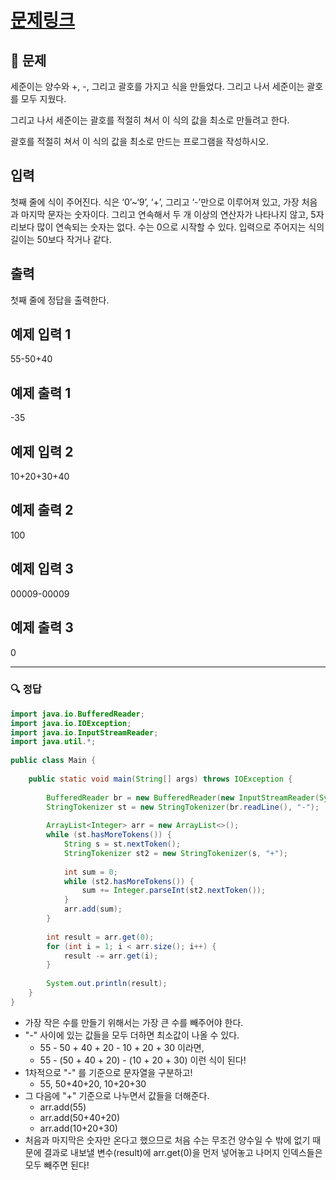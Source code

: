 # [문제링크](https://www.acmicpc.net/problem/1541)

## 📝 문제

세준이는 양수와 +, -, 그리고 괄호를 가지고 식을 만들었다. 그리고 나서 세준이는 괄호를 모두 지웠다.

그리고 나서 세준이는 괄호를 적절히 쳐서 이 식의 값을 최소로 만들려고 한다.

괄호를 적절히 쳐서 이 식의 값을 최소로 만드는 프로그램을 작성하시오.

## 입력

첫째 줄에 식이 주어진다. 식은 ‘0’~‘9’, ‘+’, 그리고 ‘-’만으로 이루어져 있고, 가장 처음과 마지막 문자는 숫자이다. 그리고 연속해서 두 개 이상의 연산자가 나타나지 않고, 5자리보다 많이 연속되는 숫자는 없다. 수는 0으로 시작할 수 있다. 입력으로 주어지는 식의 길이는 50보다 작거나 같다.

## 출력

첫째 줄에 정답을 출력한다.

## 예제 입력 1 

55-50+40

## 예제 출력 1 

-35

## 예제 입력 2 

10+20+30+40

## 예제 출력 2 

100

## 예제 입력 3 

00009-00009

## 예제 출력 3

0


---

### 🔍 정답

```java
import java.io.BufferedReader;  
import java.io.IOException;  
import java.io.InputStreamReader;  
import java.util.*;  
  
public class Main {  
  
    public static void main(String[] args) throws IOException {  
  
        BufferedReader br = new BufferedReader(new InputStreamReader(System.in));  
        StringTokenizer st = new StringTokenizer(br.readLine(), "-");  
  
        ArrayList<Integer> arr = new ArrayList<>();  
        while (st.hasMoreTokens()) {  
            String s = st.nextToken();  
            StringTokenizer st2 = new StringTokenizer(s, "+");  
  
            int sum = 0;  
            while (st2.hasMoreTokens()) {  
                sum += Integer.parseInt(st2.nextToken());  
            }  
            arr.add(sum);  
        }  
  
        int result = arr.get(0);  
        for (int i = 1; i < arr.size(); i++) {  
            result -= arr.get(i);  
        }  
  
        System.out.println(result);  
    }  
}
```
- 가장 작은 수를 만들기 위해서는 가장 큰 수를 빼주어야 한다.
- "-" 사이에 있는 값들을 모두 더하면 최소값이 나올 수 있다.
	- 55 - 50 + 40 + 20 - 10 + 20 + 30 이라면,
	- 55 - (50 + 40 + 20) - (10 + 20 + 30) 이런 식이 된다!
- 1차적으로 "-" 를 기준으로 문자열을 구분하고!
	- 55, 50+40+20, 10+20+30
- 그 다음에 "+" 기준으로 나누면서 값들을 더해준다.
	- arr.add(55)
	- arr.add(50+40+20)
	- arr.add(10+20+30)
- 처음과 마지막은 숫자만 온다고 했으므로 처음 수는 무조건 양수일 수 밖에 없기 때문에 결과로 내보낼 변수(result)에 arr.get(0)을 먼저 넣어놓고 나머지 인덱스들은 모두 빼주면 된다!
